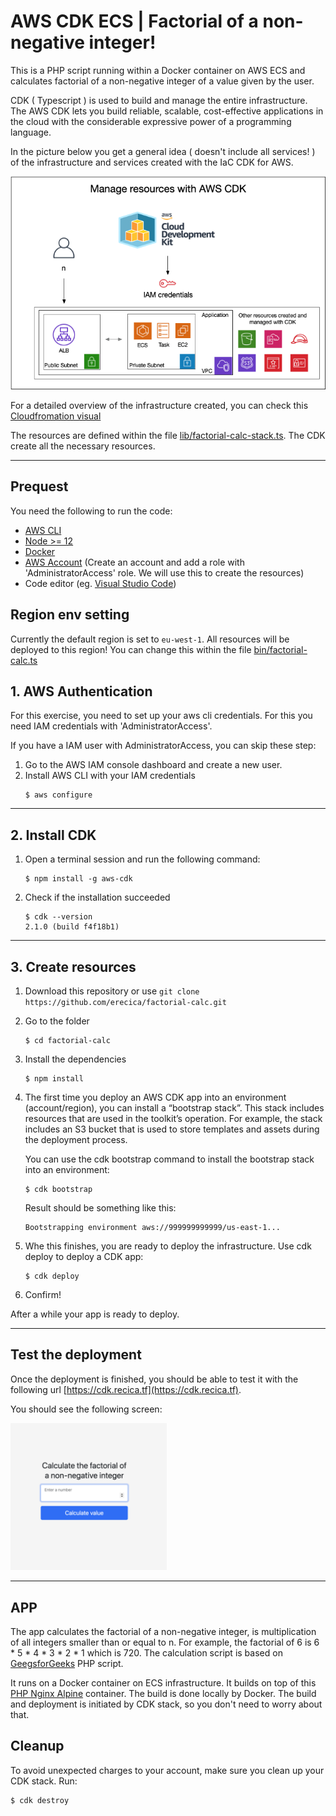 # AWS CDK ECS | Factorial of a non-negative integer!

This is a PHP script running within a Docker container on AWS ECS and calculates factorial of a non-negative integer of a value given by the user.

CDK ( Typescript ) is used to build and manage the entire infrastructure.
The AWS CDK lets you build reliable, scalable, cost-effective applications in the cloud with the considerable expressive power of a programming language.

In the picture below you get a general idea ( doesn't include all services! ) of the infrastructure and services created with the IaC CDK for AWS.

<p align="center">
  <img alt="Infrastructure" src="app/assets/Infra-CDK-PHP.png">
</p>

For a detailed overview of the infrastructure created, you can check this [Cloudfromation visual](app/assets/Cloudformation-visual.png)

The resources are defined within the file [lib/factorial-calc-stack.ts](lib/factorial-calc-stack.ts). The CDK create all the necessary resources.

---

## Prequest

You need the following to run the code:

- [AWS CLI](https://docs.aws.amazon.com/cli/latest/userguide/cli-chap-getting-started.html#install-bundle-other) 
- [Node >= 12](https://nodejs.org/)
- [Docker](https://docs.docker.com/desktop/) 
- [AWS Account](https://aws.amazon.com) (Create an account and add a role with 'AdministratorAccess' role. We will use this to create the resources)
- Code editor (eg. [Visual Studio Code](https://code.visualstudio.com/download))

## Region env setting

Currently the default region is set to ``` eu-west-1 ```. All resources will be deployed to this region!
You can change this within the file [bin/factorial-calc.ts](bin/factorial-calc.ts)

## 1. AWS Authentication

For this exercise, you need to set up your aws cli credentials. For this you need IAM credentials with  'AdministratorAccess'.

If you have a IAM user with AdministratorAccess, you can skip these step: 

1. Go to the AWS IAM console dashboard and create a new user.
2. Install AWS CLI with your IAM credentials 
   ```
   $ aws configure
   ```

---

## 2. Install CDK

1. Open a terminal session and run the following command:
   ```
   $ npm install -g aws-cdk
   ``` 

2. Check if the installation succeeded
    ```
    $ cdk --version 
    2.1.0 (build f4f18b1)
    ``` 

---

## 3. Create resources

1. Download this repository or use ```git clone https://github.com/erecica/factorial-calc.git``` 
2. Go to the folder 
   ```
   $ cd factorial-calc
   ```

3. Install the dependencies 
   ```
   $ npm install
   ```

4. The first time you deploy an AWS CDK app into an environment (account/region), you can install a “bootstrap stack”. This stack includes resources that are used in the toolkit’s operation. For example, the stack includes an S3 bucket that is used to store templates and assets during the deployment process.

    You can use the cdk bootstrap command to install the bootstrap stack into an environment:
    ```
    $ cdk bootstrap
    ```

    Result should be something like this:
   
    ```
    Bootstrapping environment aws://999999999999/us-east-1...
    ```
4. Whe this finishes, you are ready to deploy the infrastructure. Use cdk deploy to deploy a CDK app:
   ```
   $ cdk deploy
   ```

5. Confirm!

After a while your app is ready to deploy.

---

## Test the deployment

Once the deployment is finished, you should be able to test it with the following url [https://cdk.recica.tf](https://cdk.recica.tf). 

You should see the following screen: 

<p align="left">
  <img alt="preview" width="250" src="app/assets/preview-app.png">
</p>

---

## APP

The app calculates the factorial of a non-negative integer, is multiplication of all integers smaller than or equal to n. For example, the factorial of 6 is 6 * 5 * 4 * 3 * 2 * 1 which is 720.
The calculation script is based on [GeegsforGeeks](https://www.geeksforgeeks.org/program-for-factorial-of-a-number/) PHP script.

It runs on a Docker container on ECS infrastructure. It builds on top of this [PHP Nginx Alpine](https://hub.docker.com/r/luzifer/alpine-nginx-php) container. The build is done locally by Docker. The build and deployment is initiated by CDK stack, so you don't need to worry about that.

## Cleanup
To avoid unexpected charges to your account, make sure you clean up your CDK stack.
Run:

  ```
  $ cdk destroy
  ```